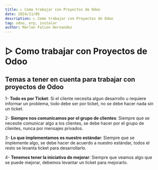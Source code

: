 ```yaml
---
title: ▷ Como trabajar con Proyectos de Odoo
date: 2024/11/05
description: ▷ Como trabajar con Proyectos de Odoo
tag: odoo, erp, instalar
author: Marlon Falcon Hernandez
---
```

# ▷ Como trabajar con Proyectos de Odoo

## Temas a tener en cuenta para trabajar con proyectos de Odoo

1- **Todo es por Ticket**: Si el cliente necesita algun desarrollo u requiere informar un problema, todo debe ser por ticket, no se debe hacer nada sin un ticket.

2- **Siempre nos comunicamos por el grupo de clientes**: Siempre que se necesite comunicar algo a los clientes, se debe hacer por el grupo de clientes, nunca por mensajes privados.

3- **Lo que implementamos es nuestro estándar**: Siempre que se implemente algo, se debe hacer de acuerdo a nuestro estándar, todos el resto se levanta ticket para desarrollarlo.

4- **Tenemos tener la iniciativa de mejorar**: Siempre que veamos algo que se puede mejorar, debemos levantar un ticket para mejorarlo.